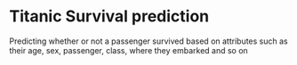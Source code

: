 # Titanic Survival prediction
Predicting whether or not a passenger survived based on attributes such as their age, sex, passenger, class, 
where they embarked and so on

